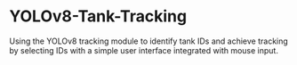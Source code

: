 # YOLOv8-Tank-Tracking
Using the YOLOv8 tracking module to identify tank IDs and achieve tracking by selecting IDs with a simple user interface integrated with mouse input.
